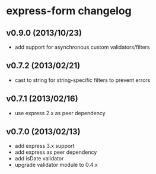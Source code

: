 # express-form changelog

## v0.9.0 (2013/10/23)
* add support for asynchronous custom validators/filters

## v0.7.2 (2013/02/21)
* cast to string for string-specific filters to prevent errors

## v0.7.1 (2013/02/16)
* use express 2.x as peer dependency

## v0.7.0 (2013/02/13)
* add express 3.x support
* add express as peer dependency
* add isDate validator
* upgrade validator module to 0.4.x
